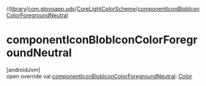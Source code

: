 //[library](../../../index.md)/[com.glovoapp.uds](../index.md)/[CoreLightColorScheme](index.md)/[componentIconBlobIconColorForegroundNeutral](component-icon-blob-icon-color-foreground-neutral.md)

# componentIconBlobIconColorForegroundNeutral

[androidJvm]\
open override val [componentIconBlobIconColorForegroundNeutral](component-icon-blob-icon-color-foreground-neutral.md): [Color](https://developer.android.com/reference/kotlin/androidx/compose/ui/graphics/Color.html)
